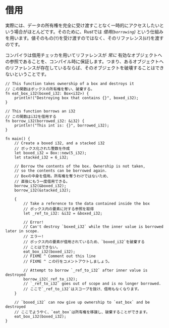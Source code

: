 <!--
# Borrowing
-->
# 借用

<!--
Most of the time, we'd like to access data without taking ownership over
it. To accomplish this, Rust uses a *borrowing* mechanism. Instead of
passing objects by value (`T`), objects can be passed by reference (`&T`).
-->
実際には、データの所有権を完全に受け渡すことなく一時的にアクセスしたいという場合がほとんどです。そのために、Rustでは *借用(`borrowing`)* という仕組みを用います。値そのもの(`T`)を受け渡すのではなく、そのリファレンス(`&T`)を渡すのです。

<!--
The compiler statically guarantees (via its borrow checker) that references 
*always* point to valid objects. That is, while references to an object
exist, the object cannot be destroyed.
-->
コンパイラは借用チェッカを用いてリファレンスが *常に* 有効なオブジェクトへの参照であることを、コンパイル時に保証します。つまり、あるオブジェクトへのリファレンスが存在しているならば、そのオブジェクトを破壊することはできないということです。

```rust,editable,ignore,mdbook-runnable
// This function takes ownership of a box and destroys it
// この関数はボックスの所有権を奪い、破棄する。
fn eat_box_i32(boxed_i32: Box<i32>) {
    println!("Destroying box that contains {}", boxed_i32);
}

// This function borrows an i32
// この関数はi32を借用する
fn borrow_i32(borrowed_i32: &i32) {
    println!("This int is: {}", borrowed_i32);
}

fn main() {
    // Create a boxed i32, and a stacked i32
    // ボックス化された整数を作成
    let boxed_i32 = Box::new(5_i32);
    let stacked_i32 = 6_i32;

    // Borrow the contents of the box. Ownership is not taken,
    // so the contents can be borrowed again.
    // Boxの中身を借用。所有権を奪うわけではないため、
    // 直後にもう一度借用できる。
    borrow_i32(&boxed_i32);
    borrow_i32(&stacked_i32);

    {
        // Take a reference to the data contained inside the box
        // ボックス内の要素に対する参照を取得
        let _ref_to_i32: &i32 = &boxed_i32;

        // Error!
        // Can't destroy `boxed_i32` while the inner value is borrowed later in scope.
        // エラー!
        // ボックス内の要素が借用されているため、`boxed_i32`を破棄する
        // ことはできない。
        eat_box_i32(boxed_i32);
        // FIXME ^ Comment out this line
        // FIXME ^ この行をコメントアウトしましょう。

        // Attempt to borrow `_ref_to_i32` after inner value is destroyed
        borrow_i32(_ref_to_i32);
        // `_ref_to_i32` goes out of scope and is no longer borrowed.
        // ここで`_ref_to_i32`はスコープを抜け、借用もなくなります。
    }

    // `boxed_i32` can now give up ownership to `eat_box` and be destroyed
    // ここでようやく、`eat_box`は所有権を移譲し、破棄することができます。
    eat_box_i32(boxed_i32);
}
```
